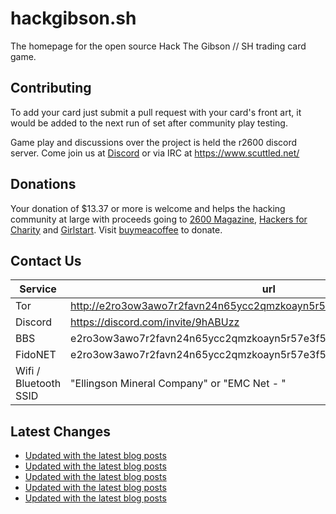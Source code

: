 # hackgibson.sh
The homepage for the open source Hack The Gibson // SH trading card game.


## Contributing

To add your card just submit a pull request with your card's front art, it would be added to the next run of set after community play testing.

Game play and discussions over the project is held the r2600 discord server. Come join us at [Discord](https://discord.com/invite/9hABUzz) or via IRC at https://www.scuttled.net/


## Donations

Your donation of $13.37 or more is welcome and helps the hacking community at large with proceeds going to [2600 Magazine](https://2600.com/), [Hackers for Charity](https://hackersforcharity.org) and [Girlstart](https://girlstart.org).  Visit [buymeacoffee](https://www.buymeacoffee.com/hackgibson.sh) to donate.


## Contact Us

Service | url
-|-
Tor | http://e2ro3ow3awo7r2favn24n65ycc2qmzkoayn5r57e3f56nvjwdcgg32ad.onion
Discord | https://discord.com/invite/9hABUzz
BBS | e2ro3ow3awo7r2favn24n65ycc2qmzkoayn5r57e3f56nvjwdcgg32ad.onion:23
FidoNET | e2ro3ow3awo7r2favn24n65ycc2qmzkoayn5r57e3f56nvjwdcgg32ad.onion:24554
Wifi / Bluetooth SSID | "Ellingson Mineral Company" or "EMC Net - <fidonet address>"

## Latest Changes
<!-- BLOG-POST-LIST:START -->
- [Updated with the latest blog posts](https://github.com/DFW2600/hackgibson.sh/commit/072782c966d9cc964a8f0232ea819438cfb4edda)
- [Updated with the latest blog posts](https://github.com/DFW2600/hackgibson.sh/commit/1296ad67a3931f85ca5ba90c96542d26ca565ba4)
- [Updated with the latest blog posts](https://github.com/DFW2600/hackgibson.sh/commit/0d9d58cb31b6f52addbfe955b5c7c3c92212ad8d)
- [Updated with the latest blog posts](https://github.com/DFW2600/hackgibson.sh/commit/49c1dd8498c452c7c2ebfd2c68da31a91a6c57c9)
- [Updated with the latest blog posts](https://github.com/DFW2600/hackgibson.sh/commit/fa8b13583a4af920298fe81dc03a47c6e7aad4a1)
<!-- BLOG-POST-LIST:END -->
